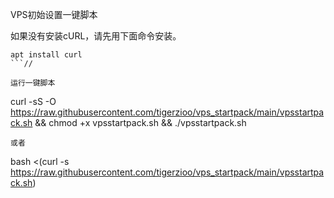 VPS初始设置一键脚本

如果没有安装cURL，请先用下面命令安装。
```
apt install curl
```//

运行一键脚本
```
curl -sS -O https://raw.githubusercontent.com/tigerzioo/vps_startpack/main/vpsstartpack.sh && chmod +x vpsstartpack.sh && ./vpsstartpack.sh
```
或者
```
bash <(curl -s https://raw.githubusercontent.com/tigerzioo/vps_startpack/main/vpsstartpack.sh)
```
